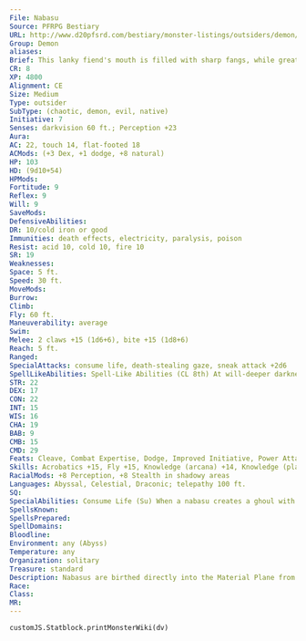 ```yaml
---
File: Nabasu
Source: PFRPG Bestiary
URL: http://www.d20pfsrd.com/bestiary/monster-listings/outsiders/demon/nabasu
Group: Demon
aliases: 
Brief: This lanky fiend's mouth is filled with sharp fangs, while great bat-like wings stretch from its scaly hide.
CR: 8
XP: 4800
Alignment: CE
Size: Medium
Type: outsider
SubType: (chaotic, demon, evil, native)
Initiative: 7
Senses: darkvision 60 ft.; Perception +23
Aura: 
AC: 22, touch 14, flat-footed 18
ACMods: (+3 Dex, +1 dodge, +8 natural)
HP: 103
HD: (9d10+54)
HPMods: 
Fortitude: 9
Reflex: 9
Will: 9
SaveMods: 
DefensiveAbilities: 
DR: 10/cold iron or good
Immunities: death effects, electricity, paralysis, poison
Resist: acid 10, cold 10, fire 10
SR: 19
Weaknesses: 
Space: 5 ft.
Speed: 30 ft.
MoveMods: 
Burrow: 
Climb: 
Fly: 60 ft.
Maneuverability: average
Swim: 
Melee: 2 claws +15 (1d6+6), bite +15 (1d8+6)
Reach: 5 ft.
Ranged: 
SpecialAttacks: consume life, death-stealing gaze, sneak attack +2d6
SpellLikeAbilities: Spell-Like Abilities (CL 8th) At will-deeper darkness, greater teleport (self plus 50 lbs. of objects only), telekinesis (DC 19) 3/day-enervation, silence (DC 16), vampiric touch 1/day-mass hold person (DC 21), regenerate, summon (level 4, 1 nabasu 30% or 1d4 babaus 30%)
STR: 22
DEX: 17
CON: 22
INT: 15
WIS: 16
CHA: 19
BAB: 9
CMB: 15
CMD: 29
Feats: Cleave, Combat Expertise, Dodge, Improved Initiative, Power Attack
Skills: Acrobatics +15, Fly +15, Knowledge (arcana) +14, Knowledge (planes) +14, Perception +23, Sense Motive +15, Stealth +15 (+23 in shadowy conditions), Survival +15
RacialMods: +8 Perception, +8 Stealth in shadowy areas
Languages: Abyssal, Celestial, Draconic; telepathy 100 ft.
SQ: 
SpecialAbilities: Consume Life (Su) When a nabasu creates a ghoul with its gaze attack, it gains a growth point. It gains a bonus equal to its growth point total on attack rolls, CMB rolls, saving throws, caster level checks, and skill checks. Its maximum hit points increase by 10 for each growth point, and its caster level for spell-like abilities increases by 1. For every 2 growth points, its natural armor bonus, SR, and CR increase by 1. Every time it gains a growth point it makes a DC 30 caster level check-success indicates it matures (gaining both the advanced and the giant simple templates) and plane shifts to the Abyss in a burst of smoke. A nabasu can have a maximum of 20 growth points-it automatically matures if it has not done so already when it reaches 20 growth points. Death-Stealing Gaze (Su) As a free action once per day per growth point (minimum of 1/day), a nabasu can activate its deathstealing gaze for a full round. All living creatures within 30 feet must succeed on a DC 18 Fortitude save or gain a negative level. A humanoid slain in this manner immediately transforms into a ghoul under the nabasu's control. A nabasu's gaze can only create one ghoul per round-if multiple humans perish from the gaze in a round, the nabasu picks which human becomes a ghoul. The save DC is Charisma-based.
SpellsKnown: 
SpellsPrepared: 
SpellDomains: 
Bloodline: 
Environment: any (Abyss)
Temperature: any
Organization: solitary
Treasure: standard
Description: Nabasus are birthed directly into the Material Plane from the Abyss, where they feed on innocent souls to mature. Only when finally sated can a nabasu return to the Abyss. Rumor holds that even then the nabasu's lifecycle does not change, and that further developments await them as they continue to grow. These vile demons form from the souls of evil gluttons, particularly from cannibals, blood-drinkers, and those who prefer the tang of undead flesh.
Race: 
Class: 
MR: 
---
```

```dataviewjs
customJS.Statblock.printMonsterWiki(dv)
```
